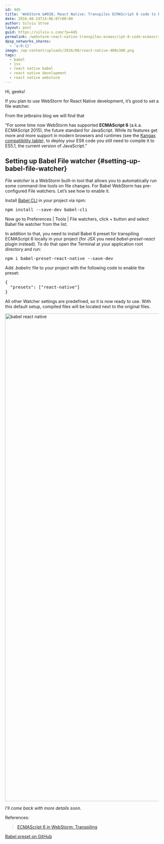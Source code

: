 ```yaml
---
id: 445
title: 'WebStorm &#038; React Native: Transpiles ECMAScript 6 code to ECMAScript 5 &#8211; Babel'
date: 2016-08-24T14:06:07+00:00
author: Silviu Stroe
layout: post
guid: https://silviu-s.com/?p=445
permalink: /webstorm-react-native-transpiles-ecmascript-6-code-ecmascript-5/
dpsp_networks_shares:
  - 'a:0:{}'
image: /wp-content/uploads/2016/08/react-native-400x300.png
tags:
  - babel
  - jsx
  - react native babel
  - react native development
  - react native webstorm
---
```

Hi, geeks!

If you plan to use WebStorm for React Native development, it&#8217;s good to set a file watcher.
  
From the jetbrains blog we will find that
  
&#8220;For some time now WebStorm has supported **ECMAScript 6** (a.k.a. ECMAScript 2015), the future standard for JavaScript. While its features get more and more support in modern browsers and runtimes (see the [Kangax compatibility table](http://kangax.github.io/compat-table/es6/)), to deploy your ES6 code you still need to compile it to ES5.1, the current version of JavaScript.&#8221;

## Setting up Babel File watcher {#setting-up-babel-file-watcher}

_File watcher_ is a WebStorm built-in tool that allows you to automatically run some command-line tools on file changes. For Babel WebStorm has pre-configured File watchers. Let’s see how to enable it.

<p id="babelfilewatcher">
  Install <a href="http://babeljs.io/docs/setup/#babel_cli">Babel CLI</a> in your project via npm:
</p>

<pre class="brush: plain; title: ; notranslate" title="">npm install --save-dev babel-cli</pre>

Now go to Preferences | Tools | File watchers, click + button and select Babel file watcher from the list.

In addition to that, you need to install Babel 6 preset for transpiling ECMAScript 6 locally in your project (for JSX you need _babel-preset-react_ plugin instead). To do that open the Terminal at your application root directory and run:

<pre class="brush: plain; title: ; notranslate" title="">npm i babel-preset-react-native --save-dev</pre>

Add _.babelrc_ file to your project with the following code to enable the preset:

<pre class="brush: plain; title: ; notranslate" title="">{
  "presets": ["react-native"]
}
</pre>

All other Watcher settings are predefined, so it is now ready to use. With this default setup, compiled files will be located next to the original files.

<img class="size-medium" src="http://i.imgur.com/Yz2zHFR.png" alt="babel react native" width="2560" height="1600" />

_I&#8217;ll come back with more details soon._

References:

<blockquote data-secret="wTahaWfSw0" class="wp-embedded-content">
  <p>
    <a href="https://blog.jetbrains.com/webstorm/2015/05/ecmascript-6-in-webstorm-transpiling/">ECMAScript 6 in WebStorm: Transpiling</a>
  </p>
</blockquote>



[Babel preset on GitHub](https://github.com/facebook/react-native/tree/master/babel-preset)

&nbsp;